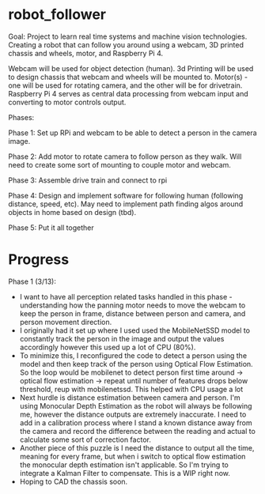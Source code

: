 # robot_follower

Goal: Project to learn real time systems and machine vision technologies. Creating a robot that can follow you around using a webcam, 3D printed chassis and wheels, motor, and Raspberry Pi 4. 

Webcam will be used for object detection (human). 3d Printing will be used to design chassis that webcam and wheels will be mounted to. Motor(s) - one will be used for rotating camera, and the other will be for drivetrain. Raspberry Pi 4 serves as central data processing from webcam input and converting to motor controls output. 

Phases:

Phase 1: Set up RPi and webcam to be able to detect a person in the camera image.

Phase 2: Add motor to rotate camera to follow person as they walk. Will need to create some sort of mounting to couple motor and webcam.

Phase 3: Assemble drive train and connect to rpi

Phase 4: Design and implement software for following human (following distance, speed, etc). May need to implement path finding algos around objects in home based on design (tbd). 

Phase 5: Put it all together

# Progress

Phase 1 (3/13): 
- I want to have all perception related tasks handled in this phase - understanding how the panning motor needs to move the webcam to keep the person in frame, distance between person and camera, and person movement direction.
- I originally had it set up where I used used the MobileNetSSD model to constantly track the person in the image and output the values accordingly however this used up a lot of CPU (80%).
- To minimize this, I reconfigured the code to detect a person using the model and then keep track of the person using Optical Flow Estimation. So the loop would be mobilenet to detect person first time around -> optical flow estimation -> repeat until number of features drops below threshold, reup with mobilenetssd. This helped with CPU usage a lot
- Next hurdle is distance estimation between camera and person. I'm using Monocular Depth Estimation as the robot will always be following me, however the distance outputs are extremely inaccurate. I need to add in a calibration process where I stand a known distance away from the camera and record the difference between the reading and actual to calculate some sort of correction factor.
- Another piece of this puzzle is I need the distance to output all the time, meaning for every frame, but when i switch to optical flow estimation the monocular depth estimation isn't applicable. So I'm trying to integrate a Kalman Filter to compensate. This is a WIP right now.
- Hoping to CAD the chassis soon. 
